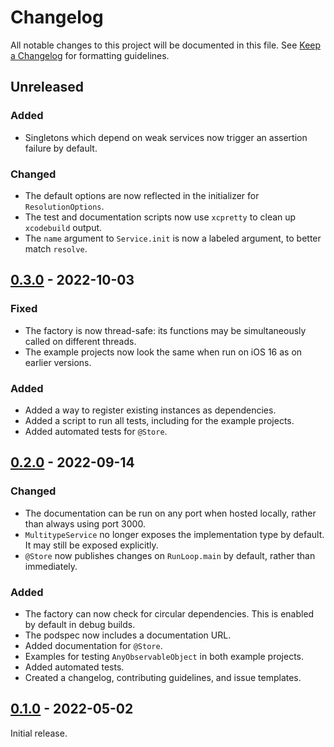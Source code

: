 # Changelog

All notable changes to this project will be documented in this file. See [Keep a Changelog] for
formatting guidelines.

## Unreleased

### Added

- Singletons which depend on weak services now trigger an assertion failure by default.

### Changed

- The default options are now reflected in the initializer for `ResolutionOptions`.
- The test and documentation scripts now use `xcpretty` to clean up `xcodebuild` output.
- The `name` argument to `Service.init` is now a labeled argument, to better match `resolve`.

## [0.3.0] - 2022-10-03

### Fixed

- The factory is now thread-safe: its functions may be simultaneously called on different threads.
- The example projects now look the same when run on iOS 16 as on earlier versions.

### Added

- Added a way to register existing instances as dependencies.
- Added a script to run all tests, including for the example projects.
- Added automated tests for `@Store`.

## [0.2.0] - 2022-09-14

### Changed

- The documentation can be run on any port when hosted locally, rather than always using port 3000.
- `MultitypeService` no longer exposes the implementation type by default. It may still be exposed
  explicitly.
- `@Store` now publishes changes on `RunLoop.main` by default, rather than immediately.

### Added

- The factory can now check for circular dependencies. This is enabled by default in debug builds.
- The podspec now includes a documentation URL.
- Added documentation for `@Store`.
- Examples for testing `AnyObservableObject` in both example projects.
- Added automated tests.
- Created a changelog, contributing guidelines, and issue templates.

## [0.1.0] - 2022-05-02

Initial release.

[Keep a Changelog]: https://keepachangelog.com/en
[0.1.0]: https://github.com/Tiny-Home-Consulting/Dependiject/tree/0.1.0
[0.2.0]: https://github.com/Tiny-Home-Consulting/Dependiject/tree/0.2.0
[0.3.0]: https://github.com/Tiny-Home-Consulting/Dependiject/tree/0.3.0
